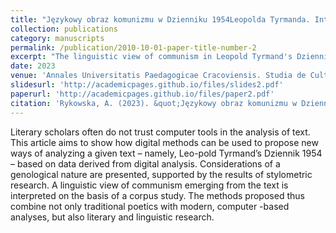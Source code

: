 ```yaml
---
title: "Językowy obraz komunizmu w Dzienniku 1954Leopolda Tyrmanda. Interpretacja wspomagana metodami i narzędziami lingwistyki komputerowej"
collection: publications
category: manuscripts
permalink: /publication/2010-10-01-paper-title-number-2
excerpt: "The linguistic view of communism in Leopold Tyrmand's Dziennik 1954. Interpretation supported by the methods and tools of computational linguistics"
date: 2023
venue: 'Annales Universitatis Paedagogicae Cracoviensis. Studia de Cultura'
slidesurl: 'http://academicpages.github.io/files/slides2.pdf'
paperurl: 'http://academicpages.github.io/files/paper2.pdf'
citation: 'Rykowska, A. (2023). &quot;Językowy obraz komunizmu w Dzienniku 1954Leopolda Tyrmanda. Interpretacja wspomagana metodami i narzędziami lingwistyki komputerowej&quot; <i>Annales Universitatis Paedagogicae Cracoviensis. Studia de Cultura</i>. 15(2).'
---
```


Literary scholars often do not trust computer tools in the analysis of text. This article aims to show how digital methods can be used to propose new ways of analyzing a given text – namely, Leo-pold Tyrmand’s Dziennik 1954 – based on data derived from digital analysis. Considerations of a  genological nature are presented, supported by the results of stylometric research. A linguistic view of communism emerging from the text is interpreted on the basis of a corpus study. The methods proposed thus combine not only traditional poetics with modern, computer -based analyses, but also literary and linguistic research.